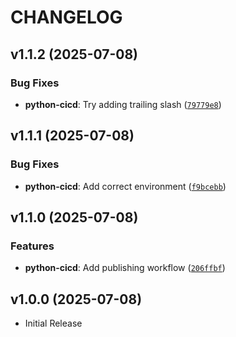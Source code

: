 # CHANGELOG

<!-- version list -->

## v1.1.2 (2025-07-08)

### Bug Fixes

- **python-cicd**: Try adding trailing slash
  ([`79779e8`](https://github.com/lm-academy/python-devops-cicd-project/commit/79779e886b88f5d123968554338146c95275bee7))


## v1.1.1 (2025-07-08)

### Bug Fixes

- **python-cicd**: Add correct environment
  ([`f9bcebb`](https://github.com/lm-academy/python-devops-cicd-project/commit/f9bcebb6c048657e37710a6f7f9e76efda06c64e))


## v1.1.0 (2025-07-08)

### Features

- **python-cicd**: Add publishing workflow
  ([`206ffbf`](https://github.com/lm-academy/python-devops-cicd-project/commit/206ffbfb405fa59f384764e35a3b0d4e107d5f84))


## v1.0.0 (2025-07-08)

- Initial Release
